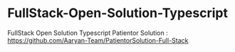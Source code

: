 # FullStack-Open-Solution-Typescript
FullStack Open Solution Typescript
Patientor Solution : https://github.com/Aaryan-Team/PatientorSolution-Full-Stack
